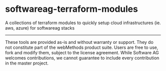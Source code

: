 # softwareag-terraform-modules
A collections of terraform modules to quickly setup cloud infrastructures (ie. aws, azure) for softwareag stacks

-----
These tools are provided as-is and without warranty or support. They do not constitute part of the webMethods product suite. Users are free to use, fork and modify them, subject to the license agreement. While Software AG welcomes contributions, we cannot guarantee to include every contribution in the master project.
